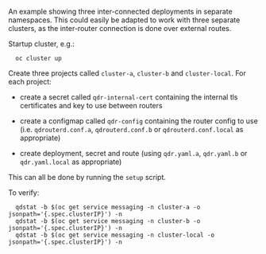 An example showing three inter-connected deployments in separate
namespaces. This could easily be adapted to work with three separate
clusters, as the inter-router connection is done over external routes.

Startup cluster, e.g.:

```
  oc cluster up
```

Create three projects called `cluster-a`, `cluster-b` and
`cluster-local`. For each project:

* create a secret called `qdr-internal-cert` containing the internal
  tls certificates and key to use between routers

* create a configmap called `qdr-config` containing the router config
  to use (i.e. `qdrouterd.conf.a`, `qdrouterd.conf.b` or
  `qdrouterd.conf.local` as appropriate)

* create deployment, secret and route (using `qdr.yaml.a`,
  `qdr.yaml.b` or `qdr.yaml.local` as appropriate)

This can all be done by running the `setup` script.

To verify:

```
  qdstat -b $(oc get service messaging -n cluster-a -o jsonpath='{.spec.clusterIP}') -n
  qdstat -b $(oc get service messaging -n cluster-b -o jsonpath='{.spec.clusterIP}') -n
  qdstat -b $(oc get service messaging -n cluster-local -o jsonpath='{.spec.clusterIP}') -n
```
